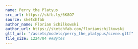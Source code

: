 ```yaml
---
name: Perry the Platyus
src_url: https://skfb.ly/6K8O7
source: sketchfab
author_name: Florian Schilkowski 
author_url: https://sketchfab.com/florianschilkowski
gltf_url: "/assets/models/perry_the_platypus/scene.gltf"
file_size: 1224704 ##Bytes
---
```

